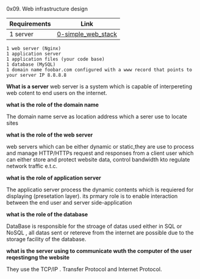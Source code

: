 0x09. Web infrastructure design<br/>


| Requirements                                                  | Link  |
| ---                                                           | ---   |
|   1 server                                                    | [0-simple_web_stack](..//https://github.com/mmoh-i/alx-system_engineering-devops/tree/master/0x09-web_infrastructure_design0-simple_web_stack)   |
    1 web server (Nginx)
    1 application server
    1 application files (your code base)
    1 database (MySQL)
    1 domain name foobar.com configured with a www record that points to your server IP 8.8.8.8 
    
**What is a server**
 web server is a system which is capable of interpereting web cotent to end users on the internet.
 
**what is the role of the domain name**
<p>The domain name serve as location address which a serer use to locate sites</p>

**what is the role of the web server**
  <p>web servers which can be either dynamic or static,they are use to process and manage HTTP/HTTPs request and responses from a client user which can either store and protect website data, control bandwidth kto regulate network traffic e.t.c.</p>
  
**what is the role of application server**
<p>The applicatio server process the dynamic contents which is requiered for displaying (presetation layer). its prmary role is to enable interaction between the end user and server side-application</p>

**what is the role of the database**
<p>DataBase is responsible for the stroage of datas used either in SQL or NoSQL , all datas sent or retereve from the internet are possible due to the storage facility of the database.</p>

**what is the server using to communicate wuth the computer of the user reqestingng the website**
<p>They use the TCP/IP . Transfer Protocol and Internet Protocol.</p>
